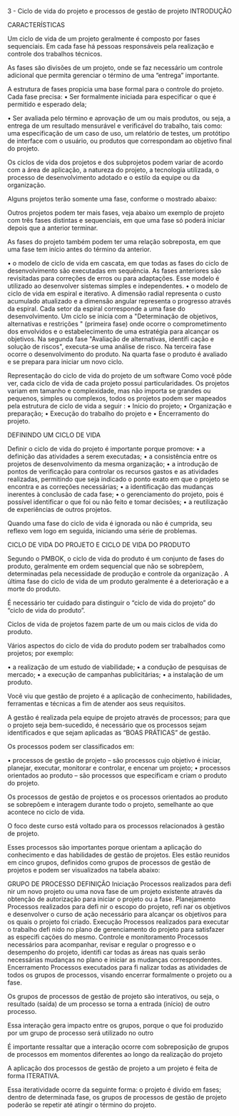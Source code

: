 3 - Ciclo de vida do projeto e processos de gestão de projeto
INTRODUÇÃO


 
CARACTERÍSTICAS

Um ciclo de vida de um projeto geralmente é composto por fases sequenciais. Em cada fase há pessoas responsáveis pela realização e controle dos trabalhos técnicos. 

As fases são divisões de um projeto, onde se faz necessário um controle adicional que permita gerenciar o término de uma “entrega” importante.
 
A estrutura de fases propicia uma base formal para o controle do projeto. Cada fase precisa:
• Ser formalmente iniciada para especificar o que é permitido e esperado dela;

• Ser avaliada pelo término e aprovação de um ou mais produtos, ou seja, a entrega de um resultado mensurável e verificável do trabalho, tais como: uma especificação de um caso de uso, um relatório de testes, um
protótipo de interface com o usuário, ou produtos que correspondam ao objetivo final do projeto.

Os ciclos de vida dos projetos e dos subprojetos podem variar de acordo com a área de aplicação, a natureza do
projeto, a tecnologia utilizada, o processo de desenvolvimento adotado e o estilo da equipe ou da organização.

Alguns projetos terão somente uma fase, conforme o mostrado abaixo:

 

Outros projetos podem ter mais fases, veja abaixo um exemplo de projeto com três fases distintas e sequenciais, em que uma fase só poderá iniciar depois que a anterior terminar.
 

As fases do projeto também podem ter uma relação sobreposta, em que uma fase tem início antes do término da anterior.

• o modelo de ciclo de vida em cascata, em que todas as fases do ciclo de desenvolvimento são executadas em sequência. As fases anteriores são revisitadas para correções de erros ou para adaptações. Esse modelo é utilizado ao desenvolver sistemas simples e independentes.
• o modelo de ciclo de vida em espiral e iterativo. A dimensão radial representa o custo acumulado atualizado e a dimensão angular representa o progresso através da espiral.  Cada setor da espiral corresponde a uma fase do desenvolvimento. Um ciclo se inicia com a "Determinação de objetivos, alternativas e restrições " (primeira fase) onde ocorre o comprometimento dos envolvidos e o estabelecimento de uma estratégia
para alcançar os objetivos. Na segunda fase "Avaliação de alternativas, identifi cação e solução de riscos", executa-se uma análise de risco. Na terceira fase ocorre o desenvolvimento do produto. Na quarta fase o produto é avaliado e se prepara para iniciar um novo ciclo.
 
Representação do ciclo de vida do projeto de um software
Como você pôde ver, cada ciclo de vida de cada projeto possui particularidades. Os projetos variam em tamanho e complexidade, mas
não importa se grandes ou pequenos, simples ou complexos, todos os projetos podem ser mapeados pela estrutura de ciclo de vida a seguir :
• Início do projeto;
• Organização e preparação;
• Execução do trabalho do projeto e
• Encerramento do projeto.

DEFININDO UM CICLO DE VIDA

Definir o ciclo de vida do projeto é importante porque promove:
• a definição das atividades a serem executadas;
• a consistência entre os projetos de desenvolvimento da mesma organização;
• a introdução de pontos de verificação para controlar os recursos gastos e as atividades realizadas, permitindo que seja indicado o
ponto exato em que o projeto se encontra e as correções necessárias;
• a identificação das mudanças inerentes à conclusão de cada fase;
• o gerenciamento do projeto, pois é possível identificar o que foi ou não feito e tomar decisões;
• a reutilização de experiências de outros projetos.

Quando uma fase do ciclo de vida é ignorada ou não é cumprida, seu reflexo vem logo em seguida, iniciando uma série de problemas.
 

CICLO DE VIDA DO PROJETO E CICLO DE VIDA DO PRODUTO

Segundo o PMBOK, o ciclo de vida do produto é um conjunto de fases do produto, geralmente em ordem sequencial que não se sobrepõem,
determinadas pela necessidade de produção e controle da organização . A última fase do ciclo de vida de um produto geralmente é a deterioração
e a morte do produto.

É necessário ter cuidado para distinguir o “ciclo de vida do projeto” do “ciclo de vida do produto”.

Ciclos de vida de projetos fazem parte de um ou mais ciclos de vida do produto.

Vários aspectos do ciclo de vida do produto podem ser trabalhados como projetos; por exemplo:

• a realização de um estudo de viabilidade;
• a condução de pesquisas de mercado;
• a execução de campanhas publicitárias;
• a instalação de um produto.

Você viu que gestão de projeto é a aplicação de conhecimento, habilidades, ferramentas e técnicas a fim de atender aos seus requisitos. 

A gestão é realizada pela equipe de projeto através de processos; para que o projeto seja bem-sucedido, é necessário que os processos sejam
identificados e que sejam aplicadas as “BOAS PRÁTICAS” de gestão.

Os processos podem ser classificados em:

• processos de gestão de projeto – são processos cujo objetivo é iniciar, planejar, executar, monitorar e controlar, e encenar um projeto;
• processos orientados ao produto – são processos que especificam e criam o produto do projeto.

Os processos de gestão de projetos e os processos orientados ao produto se sobrepõem e interagem durante todo o projeto, semelhante
ao que acontece no ciclo de vida.

O foco deste curso está voltado para os processos relacionados à gestão de projeto.

Esses processos são importantes porque orientam a aplicação do conhecimento e das habilidades de gestão de projetos. Eles estão reunidos
em cinco grupos, definidos como grupos de processos de gestão de projetos e podem ser visualizados na tabela abaixo:

 
 GRUPO DE PROCESSO	 DEFINIÇÃO
 Iniciação	 Processos realizados para defi nir um novo projeto ou
uma nova fase de um projeto existente através da
obtenção de autorização para iniciar o projeto ou a
fase.
 Planejamento	 Processos realizados para defi nir o escopo do projeto,
refi nar os objetivos e desenvolver o curso de ação
necessário para alcançar os objetivos para os quais o
projeto foi criado.
 Execução	 Processos realizados para executar o trabalho defi nido
no plano de gerenciamento do projeto para satisfazer
as especifi cações do mesmo.
 Controle e
monitoramento	 Processos necessários para acompanhar, revisar e regular
o progresso e o desempenho do projeto, identifi car
todas as áreas nas quais serão necessárias mudanças no
plano e iniciar as mudanças correspondentes.
 Encerramento	 Processos executados para fi nalizar todas as atividades
de todos os grupos de processos, visando encerrar formalmente
o projeto ou a fase.


Os grupos de processos de gestão de projeto são interativos, ou seja, o resultado (saída) de um processo se torna a entrada (início) de outro processo.

Essa interação gera impacto entre os grupos, porque o que foi produzido por um grupo de processo será utilizado no outro

 
 

É importante ressaltar que a interação ocorre com sobreposição de grupos de processos em momentos diferentes ao longo da realização do projeto
 

A aplicação dos processos de gestão de projeto a um projeto é feita de forma ITERATIVA. 

Essa iteratividade ocorre da seguinte forma: o projeto é divido em fases; dentro de determinada fase, os grupos de processos de gestão
de projeto poderão se repetir até atingir o término do projeto.
